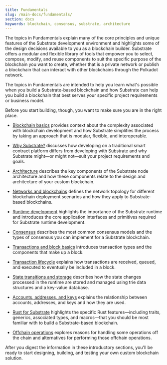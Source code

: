```yaml
---
title: Fundamentals
slug: /main-docs/fundamentals/
section: docs
keywords: blockchain, consensus, substrate, architecture
---
```


The topics in Fundamentals explain many of the core principles and unique features of the Substrate development environment and highlights some of the design decisions available to you as a blockchain builder. 
Substrate offers a modular and flexible library of tools that empower you to select, compose, modify, and reuse components to suit the specific purpose of the blockchain you want to create, whether that is a private network or publish a blockchain that can interact with other blockchains through the Polkadot network.

The topics in Fundamentals are intended to help you learn what's possible when you build a Substrate-based blockchain and how Substrate can help you build a blockchain that best serves your specific project requirements or business model.

Before you start building, though, you want to make sure you are in the right place.

* [Blockchain basics](/main-docs/fundamentals/blockchain-basics/) provides context about the complexity associated with blockchain development and how Substrate simplifies the process by taking an approach that is modular, flexible, and interoperable.

* [Why Substrate?](/main-docs/fundamentals/why-substrate/) discusses how developing on a traditional smart contract platform differs from developing with Substrate and why Substrate might—or might not—suit your project requirements and goals.

* [Architecture](/main-docs/fundamentals/architecture/) describes the key components of the Substrate node architecture and how these components relate to the design and architecture of your custom blockchain.

* [Networks and blockchains](/main-docs/fundamentals/node-and-network-types/) defines the network topology for different blockchain deployment scenarios and how they apply to Substrate-based blockchains. 

* [Runtime development](/main-docs/fundamentals/runtime-intro) highlights the importance of the Substrate runtime and introduces the core application interfaces and primitives required for Substrate runtime development.

* [Consensus](/main-docs/fundamentals/consensus/) describes the most common consensus models and the types of consensus you can implement for a Substrate blockchain.

* [Transactions and block basics](/main-docs/fundamentals/transaction-types/) introduces transaction types and the components that make up a block.

* [Transaction lifecycle](/main-docs/fundamentals/transaction-lifecycle/) explains how transactions are received, queued, and executed to eventually be included in a block.

* [State transitions and storage](/main-docs/fundamentals/state-transitions-and-storage.md) describes how the state changes processed in the runtime are stored and managed using trie data structures and a key-value database.

* [Accounts, addresses, and keys](/main-docs/fundamentals/accounts-addresses-keys.md) explains the relationship between accounts, addresses, and keys and how they are used.

* [Rust for Substrate](/main-docs/fundamentals/rust-basics.md) highlights the specific Rust features—including traits, generics, associated types, and macros—that you should be most familiar with to build a Substrate-based blockchain.

* [Offchain operations](/main-docs/fundamentals/offchain-operations/) explores reasons for handling some operations off the chain and alternatives for performing those offchain operations.

After you digest the information in these introductory sections, you'll be ready to start designing, building, and testing your own custom blockchain solution.
